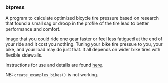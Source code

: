 
### btpress

A program to calculate optimized bicycle tire pressure based on research that found a small sag or droop in the profile of the tire lead to better performance and comfort.

Image that you could ride one gear faster or feel less fatigued at the end of your ride and it cost you nothing. Tuning your bike tire pressue to you, your bike, and your load may do just that. It all depends on wider bike tires with flexible sidewalls.

Instructions for use and details are found [here](http://blog.frame38.com/btpress/index.html).

NB: `create_examples_bikes()` is not working.
